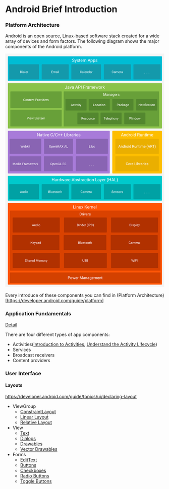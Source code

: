 # Android Brief Introduction

### Platform Architecture

Android is an open source, Linux-based software stack created for a wide array of devices and form factors. The following diagram shows the major components of the Android platform.

<img src="./images/03-android-stack.png" width=700 />

Every introduce of these components you can find in (Platform Architecture)[https://developer.android.com/guide/platform]

### Application Fundamentals

[Detail](https://developer.android.com/guide/components/fundamentals)

There are four different types of app components:

* Activities([Introduction to Activities](https://developer.android.com/guide/components/activities/intro-activities), [Understand the Activity Lifecycle](https://developer.android.com/guide/components/activities/activity-lifecycle))
* Services
* Broadcast receivers
* Content providers

### User Interface

#### Layouts

https://developer.android.com/guide/topics/ui/declaring-layout

* ViewGroup
  * [ConstraintLayout](https://developer.android.com/training/constraint-layout)
  * [Linear Layout](https://developer.android.com/guide/topics/ui/layout/linear)
  * [Relative Layout](https://developer.android.com/guide/topics/ui/layout/relative)
* View
  * [Text](https://developer.android.com/guide/topics/ui/look-and-feel/autosizing-textview)
  * [Dialogs](https://developer.android.com/guide/topics/ui/dialogs)
  * [Drawables](https://developer.android.com/guide/topics/graphics/drawables)
  * [Vector Drawables](https://developer.android.com/guide/topics/graphics/vector-drawable-resources)
* Forms
  * [EditText](https://developer.android.com/training/keyboard-input/style)
  * [Buttons](https://developer.android.com/guide/topics/ui/controls/button)
  * [Checkboxes](https://developer.android.com/guide/topics/ui/controls/checkbox)
  * [Radio Buttons](https://developer.android.com/guide/topics/ui/controls/radiobutton)
  * [Toggle Buttons](https://developer.android.com/guide/topics/ui/controls/togglebutton)

